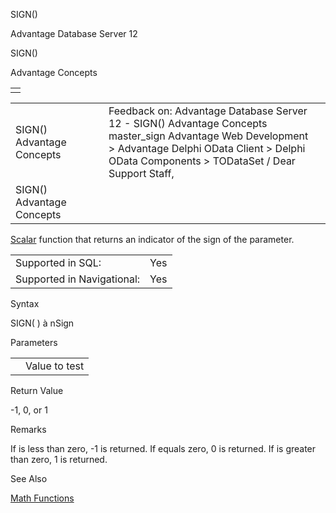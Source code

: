 SIGN()




Advantage Database Server 12  

SIGN()

Advantage Concepts

|  |
| --- |
|  |

|  |  |  |  |  |
| --- | --- | --- | --- | --- |
| SIGN()  Advantage Concepts |  |  | Feedback on: Advantage Database Server 12 - SIGN() Advantage Concepts master\_sign Advantage Web Development > Advantage Delphi OData Client > Delphi OData Components > TODataSet / Dear Support Staff, |  |
| SIGN()  Advantage Concepts |  |  |  |  |

[Scalar](master_supported_scalar_functions.htm) function that returns an indicator of the sign of the parameter.

|  |  |
| --- | --- |
| Supported in SQL: | Yes |
| Supported in Navigational: | Yes |

Syntax

SIGN( <nValue> ) à nSign

Parameters

|  |  |
| --- | --- |
| <nValue> | Value to test |

Return Value

-1, 0, or 1

Remarks

If <nValue> is less than zero, -1 is returned. If <nValue> equals zero, 0 is returned. If <nValue> is greater than zero, 1 is returned.

See Also

[Math Functions](master_math_functions.htm)